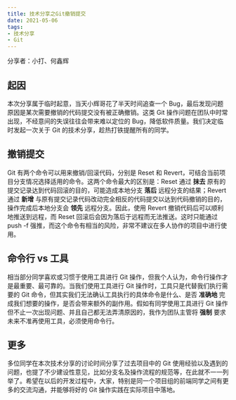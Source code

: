 ```yaml
---
title: 技术分享之Git撤销提交
date: 2021-05-06
tags:
- 技术分享
- Git
---
```


分享者：小打、何鑫辉

## 起因
本次分享属于临时起意，当天小辉哥花了半天时间追查一个 Bug，最后发现问题原因是某次需要撤销的代码提交没有被正确撤销。这类 Git 操作问题在团队中时常出现，不经意间的失误往往会带来难以定位的 Bug，降低软件质量。我们决定临时发起一次关于 Git 的技术分享，趁热打铁提醒所有的同学。

## 撤销提交
Git 有两个命令可以用来撤销/回滚代码，分别是 Reset 和 Revert，可结合当前项目分支情况选择适用的命令。这两个命令最大的区别是：Reset 通过 **抹去** 原有的提交记录达到代码回滚的目的，可能造成本地分支 **落后** 远程分支的结果；Revert 通过 **新增** 与原有提交记录代码改动完全相反的代码提交以达到代码撤销的目的，操作完成后本地分支会 **领先** 远程分支。因此，使用 Revert 撤销代码后可以顺利地推送到远程，而 Reset 回滚后会因为落后于远程而无法推送。这时只能通过 push -f 强推，而这个命令有相当的风险，非常不建议在多人协作的项目中进行使用。

## 命令行 vs 工具
相当部分同学喜欢或习惯于使用工具进行 Git 操作，但我个人认为，命令行操作才是最重要、最可靠的。当我们使用工具进行 Git 操作时，工具只是代替我们执行需要的 Git 命令，但其实我们无法确认工具执行的具体命令是什么、是否 **准确地** 完成我们想要的操作，是否会带来额外的副作用。假如有同学使用工具进行 Git 操作但不止一次出现问题、并且自己都无法弄清原因的，我作为团队主管将 **强制** 要求未来不准再使用工具，必须使用命令行。

## 更多
多位同学在本次技术分享的讨论时间分享了过去项目中的 Git 使用经验以及遇到的问题，也提了不少建设性意见，比如分支名及操作流程的规范等，在此就不一一列举了。希望在以后的开发过程中，大家，特别是同一个项目组的前端同学之间有更多的交流沟通，并能够将好的 Git 操作实践在实际项目中落地。

